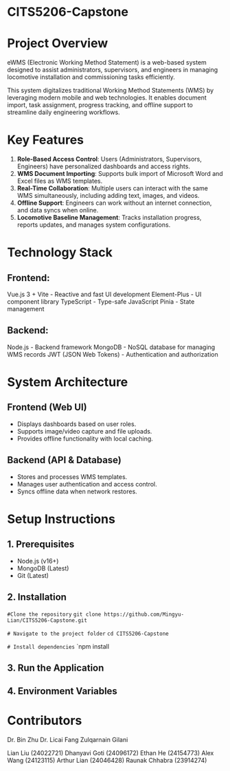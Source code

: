 # CITS5206-Capstone

# Project Overview
eWMS (Electronic Working Method Statement) is a web-based system designed to assist administrators, supervisors, and engineers in managing locomotive installation and commissioning tasks efficiently.

This system digitalizes traditional Working Method Statements (WMS) by leveraging modern mobile and web technologies. It enables document import, task assignment, progress tracking, and offline support to streamline daily engineering workflows.

# Key Features
1.  **Role-Based Access Control**: Users (Administrators, Supervisors, Engineers) have personalized dashboards and access rights.
2.  **WMS Document Importing**: Supports bulk import of Microsoft Word and Excel files as WMS templates.
3.  **Real-Time Collaboration**: Multiple users can interact with the same WMS simultaneously, including adding text, images, and videos.
4.  **Offline Support**: Engineers can work without an internet connection, and data syncs when online.
5.  **Locomotive Baseline Management**: Tracks installation progress, reports updates, and manages system configurations.

# Technology Stack
## Frontend:
Vue.js 3 + Vite - Reactive and fast UI development
Element-Plus - UI component library
TypeScript - Type-safe JavaScript
Pinia - State management

## Backend:
Node.js - Backend framework
MongoDB - NoSQL database for managing WMS records
JWT (JSON Web Tokens) - Authentication and authorization

# System Architecture
## Frontend (Web UI)
- Displays dashboards based on user roles.
- Supports image/video capture and file uploads.
- Provides offline functionality with local caching.

## Backend (API & Database)
- Stores and processes WMS templates.
- Manages user authentication and access control.
- Syncs offline data when network restores.

# Setup Instructions
## 1️. Prerequisites
- Node.js (v16+)
- MongoDB (Latest)
- Git (Latest)
  
## 2. Installation
`#Clone the repository`
`git clone https://github.com/Mingyu-Lian/CITS5206-Capstone.git`

`# Navigate to the project folder`
`cd CITS5206-Capstone`

`# Install dependencies`
`npm install

## 3. Run the Application

## 4. Environment Variables

# Contributors
Dr. Bin Zhu 
Dr. Licai Fang 
Zulqarnain Gilani

Lian Liu (24022721)
Dhanyavi Goti (24096172)
Ethan He (24154773)
Alex Wang (24123115)
Arthur Lian (24046428)
Raunak Chhabra (23914274)


